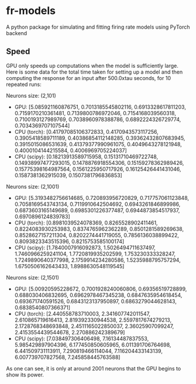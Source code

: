 # fr-models
A python package for simulating and fitting firing rate models using PyTorch backend

## Speed
GPU only speeds up computations when the model is sufficiently large. Here is some data for the total time taken for setting up a model and then computing the response for an input after 500.0xtau seconds, for 10 repeated runs:

Neurons size: (2,101)
- GPU: [5.085921160876751, 0.7013185545802116, 0.6913328617811203, 0.7159170210361481, 0.7139800786972046, 0.7154168039560318, 0.7100193127989769, 0.7038960978388786, 0.6892224326729774, 0.7034369707107544]
- CPU (torch): [0.41797085106372833, 0.4170943573117256, 0.3905418589711189, 0.40386854112148285, 0.39362432807683945, 0.3915015086531639, 0.41379377990961075, 0.4049643278121948, 0.4000104144215584, 0.4006969705224037]
- CPU (scipy): [0.18213913589715958, 0.15131710469722748, 0.14938997477293015, 0.1478876918554306, 0.15159278362989426, 0.15775398164987564, 0.1561225950717926, 0.16125426441431046, 0.1587381362915039, 0.1507381796836853]

Neurons size: (2,1001)
- GPU: [5.3193482756614685, 0.720893956720829, 0.717757061123848, 0.7058169543743134, 0.7119910642504692, 0.6943261846899986, 0.6873603165149689, 0.6985301226377487, 0.6944873854517937, 0.6970896124839783]
- CPU (torch): [0.8981039524078369, 0.8265528902411461, 0.8224083930253983, 0.8374765962362289, 0.8501281589269638, 0.8528627157211304, 0.8202274441719055, 0.7856136038899422, 0.8093823343515396, 0.8215753585100174]
- CPU (scipy): [1.7840007916092873, 1.5026494711637497, 1.7460966259241104, 1.7720819935202599, 1.753230333328247, 1.7249890640377998, 2.1759914234280586, 1.5235988795757294, 1.6750506162643433, 1.8988630548119545]

Neurons size: (2,1501)
- GPU: [5.00920595228672, 0.7001928240060806, 0.69356519728899, 0.688030406832695, 0.6962978467345238, 0.6847635954618454, 0.693671740591526, 0.6843123137950897, 0.6863279044628143, 0.6838540807366371]
- CPU (torch): [2.440558783710003, 2.341607742011547, 2.610865719616413, 2.819392330944538, 2.5597817674279213, 2.1728768348693848, 2.4511165022850037, 2.36025907099247, 2.4153554439544678, 2.270886242389679]
- CPU (scipy): [7.038497306406498, 7.16134487837553, 5.985429897904396, 6.177450850605965, 6.011391706764698, 6.441509731113911, 7.290819466114044, 7.116204433143139, 6.007739707827568, 7.245858445763588]

As one can see, it is only at around 2001 neurons that the GPU begins to show its power.